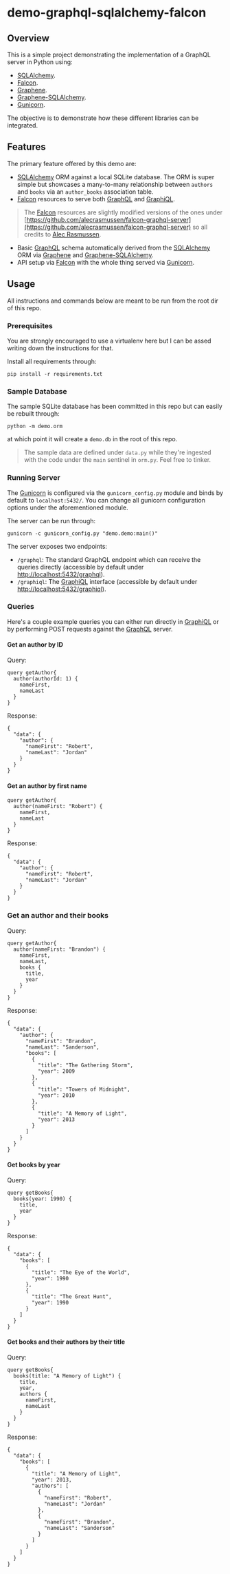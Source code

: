 # demo-graphql-sqlalchemy-falcon

## Overview

This is a simple project demonstrating the implementation of a GraphQL server in Python using:

- [SQLAlchemy](https://github.com/zzzeek/sqlalchemy).
- [Falcon](https://github.com/falconry/falcon).
- [Graphene](https://github.com/graphql-python/graphene).
- [Graphene-SQLAlchemy](https://github.com/graphql-python/graphene-sqlalchemy).
- [Gunicorn](https://github.com/benoitc/gunicorn).

The objective is to demonstrate how these different libraries can be integrated.

## Features

The primary feature offered by this demo are:

- [SQLAlchemy](https://github.com/zzzeek/sqlalchemy) ORM against a local SQLite database. The ORM is super simple but showcases a many-to-many relationship between `authors` and `books` via an `author_books` association table.
- [Falcon](https://github.com/falconry/falcon) resources to serve both [GraphQL](https://github.com/facebook/graphql) and [GraphiQL](https://github.com/graphql/graphiql).

> The [Falcon](https://github.com/falconry/falcon) resources are slightly modified versions of the ones under [https://github.com/alecrasmussen/falcon-graphql-server](https://github.com/alecrasmussen/falcon-graphql-server) so all credits to [Alec Rasmussen](https://github.com/alecrasmussen).

- Basic [GraphQL](https://github.com/facebook/graphql) schema automatically derived from the [SQLAlchemy](https://github.com/zzzeek/sqlalchemy) ORM via [Graphene](https://github.com/graphql-python/graphene) and [Graphene-SQLAlchemy](https://github.com/graphql-python/graphene-sqlalchemy).
- API setup via [Falcon](https://github.com/falconry/falcon) with the whole thing served via [Gunicorn](https://github.com/benoitc/gunicorn).

## Usage

All instructions and commands below are meant to be run from the root dir of this repo.

### Prerequisites

You are strongly encouraged to use a virtualenv here but I can be assed writing down the instructions for that.

Install all requirements through:

```
pip install -r requirements.txt
```

### Sample Database

The sample SQLite database has been committed in this repo but can easily be rebuilt through:

```
python -m demo.orm
```

at which point it will create a `demo.db` in the root of this repo.

> The sample data are defined under `data.py` while they're ingested with the code under the `main` sentinel in `orm.py`. Feel free to tinker.

### Running Server

The [Gunicorn](https://github.com/benoitc/gunicorn) is configured via the `gunicorn_config.py` module and binds by default to `localhost:5432/`. You can change all gunicorn configuration options under the aforementioned module.

The server can be run through:

```
gunicorn -c gunicorn_config.py "demo.demo:main()"
```

The server exposes two endpoints:

- `/graphql`: The standard GraphQL endpoint which can receive the queries directly (accessible by default under [http://localhost:5432/graphql](http://localhost:5432/graphql)).
- `/graphiql`: The [GraphiQL](https://github.com/graphql/graphiql) interface (accessible by default under [http://localhost:5432/graphiql](http://localhost:5432/graphiql)).

### Queries

Here's a couple example queries you can either run directly in [GraphiQL](https://github.com/graphql/graphiql) or by performing POST requests against the [GraphQL](https://github.com/facebook/graphql) server.

#### Get an author by ID

Query:

```
query getAuthor{
  author(authorId: 1) {
    nameFirst,
    nameLast
  }
}
```

Response:

```
{
  "data": {
    "author": {
      "nameFirst": "Robert",
      "nameLast": "Jordan"
    }
  }
}
```

#### Get an author by first name

```
query getAuthor{
  author(nameFirst: "Robert") {
    nameFirst,
    nameLast
  }
}
```

Response:

```
{
  "data": {
    "author": {
      "nameFirst": "Robert",
      "nameLast": "Jordan"
    }
  }
}
```

### Get an author and their books

Query:

```
query getAuthor{
  author(nameFirst: "Brandon") {
    nameFirst,
    nameLast,
    books {
      title,
      year
    }
  }
}
```

Response:

```
{
  "data": {
    "author": {
      "nameFirst": "Brandon",
      "nameLast": "Sanderson",
      "books": [
        {
          "title": "The Gathering Storm",
          "year": 2009
        },
        {
          "title": "Towers of Midnight",
          "year": 2010
        },
        {
          "title": "A Memory of Light",
          "year": 2013
        }
      ]
    }
  }
}
```

#### Get books by year

Query:

```
query getBooks{
  books(year: 1990) {
    title,
    year
  }
}
```

Response:

```
{
  "data": {
    "books": [
      {
        "title": "The Eye of the World",
        "year": 1990
      },
      {
        "title": "The Great Hunt",
        "year": 1990
      }
    ]
  }
}
```

#### Get books and their authors by their title

Query:

```
query getBooks{
  books(title: "A Memory of Light") {
    title,
    year,
    authors {
      nameFirst,
      nameLast
    }
  }
}
```

Response:

```
{
  "data": {
    "books": [
      {
        "title": "A Memory of Light",
        "year": 2013,
        "authors": [
          {
            "nameFirst": "Robert",
            "nameLast": "Jordan"
          },
          {
            "nameFirst": "Brandon",
            "nameLast": "Sanderson"
          }
        ]
      }
    ]
  }
}
```